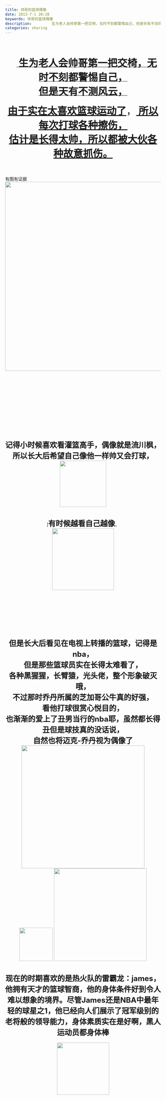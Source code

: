 ```yaml
---
title: 帅哥的篮球偶像
date: 2013-7-1 20:28
keywords: 帅哥的篮球偶像
description:         生为老人会帅哥第一把交椅，无时不刻都警惕自己，但是天有不测风云，由于实在太喜欢篮球运动了， 所以每次打球各种擦伤，估计是长得太帅，所以都被大伙各种故意抓伤。有图有证据记得小时候喜欢看灌篮高手，偶像就是流川枫，所以长大后希望自己像他一样帅又会打球， ]有时候越看自己越像，但是长大后看见在电视上转播的篮球，记得是nba，但是那些篮球员实在长得太难看了，各种黑猩猩，长臂猿，光头佬，整个形象破灭哦，不过那时乔丹所属的芝加哥公牛真的好强，看他打球很赏心悦目的，也渐渐的爱上了丑男当行的nba耶，虽然都长得丑但是球技真的没话说，自然也将迈克-乔丹视为偶像了 现在的时期喜欢的是热火队的雷霸龙：james，他拥有天才的篮球智商，他的身体条件好到令人难以想象的境界。尽管James还是NBA中最年轻的球星之1，他已经向人们展示了冠军级别的老将般的领导能力，身体素质实在是好啊，黑人运动员都身体棒希望大家帮我加点分啦，感谢大家哦，老人会的人们快出来吧@Mr.Sunday @老人会董事长 @老人会单纯妹 @老人会冬菇妮 @老人会虎哥 @老人会阿荙仔 @老人会啊标 
categories: sharing
---
```

<td class="t_f" id="postmessage_13929">

<br/>
<br/>
<br/>
<div align="center">      <u><strong>  <font size="6">生为老人会帅哥第一把交椅，无时不刻都警惕自己，</font></strong></u></div><div align="center"><u><strong><font size="6">但是天有不测风云，</font></strong></u></div><br/>
<div align="center"><font size="6"><u><strong>由于实在太喜欢篮球运动了</strong></u>，<strong><u> 所以每次打球各种擦伤，</u></strong></font></div><div align="center"><font size="6"><strong><u>估计是长得太帅，所以都被大伙各种故意抓伤。</u></strong></font></div><br/>
<br/>
<br/>
<div align="left">有图有证据

<img aid="5266" class="zoom" data-cf-modified-473eccaa18555574ed774b70-="" file="data/attachment/forum/201307/01/203106mq70hyy0jqi0b0j1.jpg" id="aimg_5266" inpost="1" onclick="" onmouseover="" src="http://www.flw.ph/data/attachment/forum/201307/01/203106mq70hyy0jqi0b0j1.jpg" width="612" zoomfile="data/attachment/forum/201307/01/203106mq70hyy0jqi0b0j1.jpg"/>


</div><br/>
<br/>
<br/>
<br/>
<br/>
<br/>
<br/>
<br/>
<br/>
<br/>
<br/>
<br/>
<br/>
<div align="center"><strong><font size="5">记得小时候喜欢看灌篮高手，偶像就是流川枫，</font></strong></div><div align="center"><strong><font size="5">所以长大后希望自己像他一样帅又会打球，</font></strong></div><div align="center"> </div><div align="center">

<img aid="5267" class="zoom" data-cf-modified-473eccaa18555574ed774b70-="" file="data/attachment/forum/201307/01/203214elol2acsio6zf2i5.jpg" id="aimg_5267" inpost="1" onclick="" onmouseover="" src="http://www.flw.ph/data/attachment/forum/201307/01/203214elol2acsio6zf2i5.jpg" width="150" zoomfile="data/attachment/forum/201307/01/203214elol2acsio6zf2i5.jpg"/>


</div><br/>
<br/>
<div align="center">]<strong><font size="5">有时候越看自己越像</font></strong>，</div><div align="center">

<img aid="5268" class="zoom" data-cf-modified-473eccaa18555574ed774b70-="" file="data/attachment/forum/201307/01/203236a482r8fal4f72r4r.jpg" id="aimg_5268" inpost="1" onclick="" onmouseover="" src="http://www.flw.ph/data/attachment/forum/201307/01/203236a482r8fal4f72r4r.jpg" width="200" zoomfile="data/attachment/forum/201307/01/203236a482r8fal4f72r4r.jpg"/>


</div><br/>
<br/>
<br/>
<br/>
<br/>
<br/>
<br/>
<br/>
<br/>
<div align="center"><strong><font size="5">但是长大后看见在电视上转播的篮球，记得是nba，</font></strong></div><div align="center"><strong><font size="5">但是那些篮球员实在长得太难看了，</font></strong></div><div align="center"><strong><font size="5">各种黑猩猩，长臂猿，光头佬，整个形象破灭哦，</font></strong></div><div align="center"><strong><font size="5">不过那时乔丹所属的芝加哥公牛真的好强，</font></strong></div><div align="center"><strong><font size="5">看他打球很赏心悦目的，</font></strong></div><div align="center"><strong><font size="5">也渐渐的爱上了丑男当行的nba耶，虽然都长得丑但是球技真的没话说，</font></strong></div><div align="center"><strong><font size="5">自然也将迈克-乔丹视为偶像了</font></strong></div><div align="center"> </div><div align="center">

<img aid="5270" class="zoom" data-cf-modified-473eccaa18555574ed774b70-="" file="data/attachment/forum/201307/01/203324w2va21kxsz0m10k2.jpg" id="aimg_5270" inpost="1" onclick="" onmouseover="" src="http://www.flw.ph/data/attachment/forum/201307/01/203324w2va21kxsz0m10k2.jpg" width="398" zoomfile="data/attachment/forum/201307/01/203324w2va21kxsz0m10k2.jpg"/>



<img aid="5271" class="zoom" data-cf-modified-473eccaa18555574ed774b70-="" file="data/attachment/forum/201307/01/203325sddjp249dp22o89e.jpg" id="aimg_5271" inpost="1" onclick="" onmouseover="" src="http://www.flw.ph/data/attachment/forum/201307/01/203325sddjp249dp22o89e.jpg" width="108" zoomfile="data/attachment/forum/201307/01/203325sddjp249dp22o89e.jpg"/>



<img aid="5269" class="zoom" data-cf-modified-473eccaa18555574ed774b70-="" file="data/attachment/forum/201307/01/203316befmmxoftcfohzfc.jpg" id="aimg_5269" inpost="1" onclick="" onmouseover="" src="http://www.flw.ph/data/attachment/forum/201307/01/203316befmmxoftcfohzfc.jpg" width="300" zoomfile="data/attachment/forum/201307/01/203316befmmxoftcfohzfc.jpg"/>


</div><br/>
<br/>
<div align="center"><font size="5"><strong>现在的时期喜欢的是热火队的雷霸龙：james，他拥有天才的篮球智商，他的身体条件好到令人难以想象的境界。尽管James还是NBA中最年轻的球星之1，他已经向人们展示了冠军级别的老将般的领导能力，身体素质实在是好啊，黑人运动员都身体棒</strong></font></div><br/>
<div align="center">

<img aid="5272" class="zoom" data-cf-modified-473eccaa18555574ed774b70-="" file="data/attachment/forum/201307/01/203410l0i9iz5bgqq7ki5m.jpg" id="aimg_5272" inpost="1" onclick="" onmouseover="" src="http://www.flw.ph/data/attachment/forum/201307/01/203410l0i9iz5bgqq7ki5m.jpg" width="169" zoomfile="data/attachment/forum/201307/01/203410l0i9iz5bgqq7ki5m.jpg"/>


</div><br/>
<br/>
<br/>
<br/>
<br/>
<br/>
<br/>
<br/>
<br/>
<br/>
<br/>
<br/>
<br/>
<br/>
<br/>
<br/>
<br/>
<br/>
<br/>
<br/>
<br/>
<br/>
<br/>
<br/>
<br/>
<br/>
<br/>
<br/>
<br/>
<br/>
<br/>
<br/>
<br/>
<br/>
<br/>
<br/>
<br/>
<br/>
<br/>
<br/>
<br/>
<br/>
<br/>
<div align="center"><strong><font size="5">希望大家帮我加点分啦，感谢大家哦，老人会的人们快出来吧</font></strong></div><div align="center"><strong><font size="5">@</font><font size="3">Mr.Sunday <a href="http://www.flw.ph/home.php?mod=space&amp;uid=212" target="_blank">@老人会董事长</a> <a href="http://www.flw.ph/home.php?mod=space&amp;uid=260" target="_blank">@老人会单纯妹</a> <a href="http://www.flw.ph/home.php?mod=space&amp;uid=444" target="_blank">@老人会冬菇妮</a> <a href="http://www.flw.ph/home.php?mod=space&amp;uid=468" target="_blank">@老人会虎哥</a> <a href="http://www.flw.ph/home.php?mod=space&amp;uid=478" target="_blank">@老人会阿荙仔</a> <a href="http://www.flw.ph/home.php?mod=space&amp;uid=473" target="_blank">@老人会啊标</a> </font></strong></div><br/>
<br/>
<br/>
<br/>
<br/>
<br/>
<br/>
<br/>
<br/>
<br/>
<br/>
<br/>
<br/>
<br/>
<br/>
<br/>
<br/>
<br/>
<br/>
<br/>
</td>
###### 转载自[菲龙网]